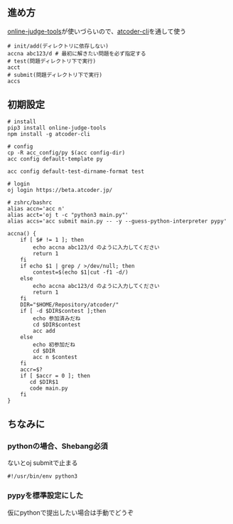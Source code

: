 ## 進め方
[online-judge-tools](https://github.com/kmyk/online-judge-tools)が使いづらいので、[atcoder-cli](https://github.com/Tatamo/atcoder-cli#readme)を通して使う

```
# init/add(ディレクトリに依存しない)
accna abc123/d # 最初に解きたい問題を必ず指定する
# test(問題ディレクトリ下で実行)
acct
# submit(問題ディレクトリ下で実行)
accs
```

## 初期設定
```
# install
pip3 install online-judge-tools
npm install -g atcoder-cli

# config
cp -R acc_config/py $(acc config-dir)
acc config default-template py

acc config default-test-dirname-format test

# login
oj login https://beta.atcoder.jp/

# zshrc/bashrc
alias accn='acc n'
alias acct='oj t -c "python3 main.py"'
alias accs='acc submit main.py -- -y --guess-python-interpreter pypy'

accna() {
    if [ $# != 1 ]; then
        echo accna abc123/d のように入力してください
        return 1
    fi
    if echo $1 | grep / >/dev/null; then
        contest=$(echo $1|cut -f1 -d/)
    else
        echo accna abc123/d のように入力してください
        return 1
    fi
    DIR="$HOME/Repository/atcoder/"
    if [ -d $DIR$contest ];then
        echo 参加済みだね
        cd $DIR$contest
        acc add
    else
        echo 初参加だね
        cd $DIR
        acc n $contest
    fi
    accr=$?
    if [ $accr = 0 ]; then
       cd $DIR$1
       code main.py
    fi
}
```

## ちなみに
### pythonの場合、Shebang必須
ないとoj submitで止まる
```
#!/usr/bin/env python3
```
### pypyを標準設定にした
仮にpythonで提出したい場合は手動でどうぞ